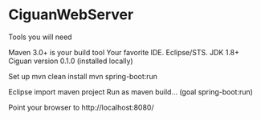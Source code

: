 # CiguanWebServer

Tools you will need

Maven 3.0+ is your build tool
Your favorite IDE. Eclipse/STS.
JDK 1.8+
Ciguan version 0.1.0 (installed locally)

Set up
mvn clean install
mvn spring-boot:run

Eclipse import maven project
Run as maven build... (goal spring-boot:run)

Point your browser to http://localhost:8080/